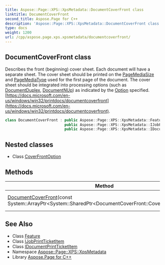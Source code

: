```yaml
---
title: Aspose::Page::XPS::XpsMetadata::DocumentCoverFront class
linktitle: DocumentCoverFront
second_title: Aspose.Page for C++
description: 'Aspose::Page::XPS::XpsMetadata::DocumentCoverFront class. Describes the front (beginning) cover sheet. Each document will have a separate sheet. The cover sheet should be printed on the PageMediaSize and PageMediaType used for the first page of the document. The cover sheet should be integrated into processing options (such as DocumentDuplex, DocumentNUp) as indicated by the Option specified.  in C++.'
type: docs
weight: 1200
url: /cpp/aspose.page.xps.xpsmetadata/documentcoverfront/
---
```

## DocumentCoverFront class


Describes the front (beginning) cover sheet. Each document will have a separate sheet. The cover sheet should be printed on the [PageMediaSize](../pagemediasize/) and [PageMediaType](../pagemediatype/) used for the first page of the document. The cover sheet should be integrated into processing options (such as [DocumentDuplex](../documentduplex/), [DocumentNUp](../documentnup/)) as indicated by the [Option](../option/) specified. [https://docs.microsoft.com/en-us/windows/win32/printdocs/documentcoverfront](https://docs.microsoft.com/en-us/windows/win32/printdocs/documentcoverfront).

```cpp
class DocumentCoverFront : public Aspose::Page::XPS::XpsMetadata::Feature,
                           public Aspose::Page::XPS::XpsMetadata::IJobPrintTicketItem,
                           public Aspose::Page::XPS::XpsMetadata::IDocumentPrintTicketItem
```

## Nested classes

* Class [CoverFrontOption](./coverfrontoption/)
## Methods

| Method | Description |
| --- | --- |
| [DocumentCoverFront](./documentcoverfront/)(const System::ArrayPtr\<System::SharedPtr\<DocumentCoverFront::CoverFrontOption\>\>\&) | Creates a new instance. |
## See Also

* Class [Feature](../feature/)
* Class [IJobPrintTicketItem](../ijobprintticketitem/)
* Class [IDocumentPrintTicketItem](../idocumentprintticketitem/)
* Namespace [Aspose::Page::XPS::XpsMetadata](../)
* Library [Aspose.Page for C++](../../)
